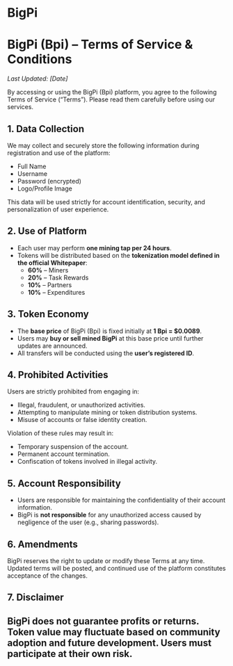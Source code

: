 # BigPi

# BigPi (Bpi) – Terms of Service & Conditions

*Last Updated: [Date]*

By accessing or using the BigPi (Bpi) platform, you agree to the following Terms of Service (“Terms”). Please read them carefully before using our services.

## 1. Data Collection

We may collect and securely store the following information during registration and use of the platform:

- Full Name
- Username
- Password (encrypted)
- Logo/Profile Image

This data will be used strictly for account identification, security, and personalization of user experience.

## 2. Use of Platform

- Each user may perform **one mining tap per 24 hours**.
- Tokens will be distributed based on the **tokenization model defined in the official Whitepaper**:
  - **60%** – Miners
  - **20%** – Task Rewards
  - **10%** – Partners
  - **10%** – Expenditures

## 3. Token Economy

- The **base price** of BigPi (Bpi) is fixed initially at **1 Bpi = $0.0089**.
- Users may **buy or sell mined BigPi** at this base price until further updates are announced.
- All transfers will be conducted using the **user’s registered ID**.

## 4. Prohibited Activities

Users are strictly prohibited from engaging in:

- Illegal, fraudulent, or unauthorized activities.
- Attempting to manipulate mining or token distribution systems.
- Misuse of accounts or false identity creation.

Violation of these rules may result in:

- Temporary suspension of the account.
- Permanent account termination.
- Confiscation of tokens involved in illegal activity.

## 5. Account Responsibility

- Users are responsible for maintaining the confidentiality of their account information.
- BigPi is **not responsible** for any unauthorized access caused by negligence of the user (e.g., sharing passwords).

## 6. Amendments

BigPi reserves the right to update or modify these Terms at any time. Updated terms will be posted, and continued use of the platform constitutes acceptance of the changes.

## 7. Disclaimer

BigPi does not guarantee profits or returns. Token value may fluctuate based on community adoption and future development. Users must participate at their own risk.
---
